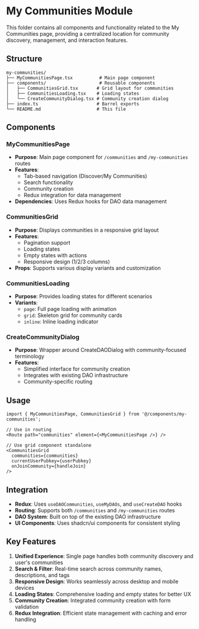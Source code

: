 # My Communities Module

This folder contains all components and functionality related to the My Communities page, providing a centralized location for community discovery, management, and interaction features.

## Structure

```
my-communities/
├── MyCommunitiesPage.tsx          # Main page component
├── components/                    # Reusable components
│   ├── CommunitiesGrid.tsx       # Grid layout for communities
│   ├── CommunitiesLoading.tsx    # Loading states
│   └── CreateCommunityDialog.tsx # Community creation dialog
├── index.ts                      # Barrel exports
└── README.md                     # This file
```

## Components

### MyCommunitiesPage
- **Purpose**: Main page component for `/communities` and `/my-communities` routes
- **Features**: 
  - Tab-based navigation (Discover/My Communities)
  - Search functionality
  - Community creation
  - Redux integration for data management
- **Dependencies**: Uses Redux hooks for DAO data management

### CommunitiesGrid
- **Purpose**: Displays communities in a responsive grid layout
- **Features**:
  - Pagination support
  - Loading states
  - Empty states with actions
  - Responsive design (1/2/3 columns)
- **Props**: Supports various display variants and customization

### CommunitiesLoading
- **Purpose**: Provides loading states for different scenarios
- **Variants**:
  - `page`: Full page loading with animation
  - `grid`: Skeleton grid for community cards
  - `inline`: Inline loading indicator

### CreateCommunityDialog
- **Purpose**: Wrapper around CreateDAODialog with community-focused terminology
- **Features**: 
  - Simplified interface for community creation
  - Integrates with existing DAO infrastructure
  - Community-specific routing

## Usage

```tsx
import { MyCommunitiesPage, CommunitiesGrid } from '@/components/my-communities';

// Use in routing
<Route path="communities" element={<MyCommunitiesPage />} />

// Use grid component standalone
<CommunitiesGrid 
  communities={communities}
  currentUserPubkey={userPubkey}
  onJoinCommunity={handleJoin}
/>
```

## Integration

- **Redux**: Uses `useDAOCommunities`, `useMyDAOs`, and `useCreateDAO` hooks
- **Routing**: Supports both `/communities` and `/my-communities` routes
- **DAO System**: Built on top of the existing DAO infrastructure
- **UI Components**: Uses shadcn/ui components for consistent styling

## Key Features

1. **Unified Experience**: Single page handles both community discovery and user's communities
2. **Search & Filter**: Real-time search across community names, descriptions, and tags
3. **Responsive Design**: Works seamlessly across desktop and mobile devices
4. **Loading States**: Comprehensive loading and empty states for better UX
5. **Community Creation**: Integrated community creation with form validation
6. **Redux Integration**: Efficient state management with caching and error handling 